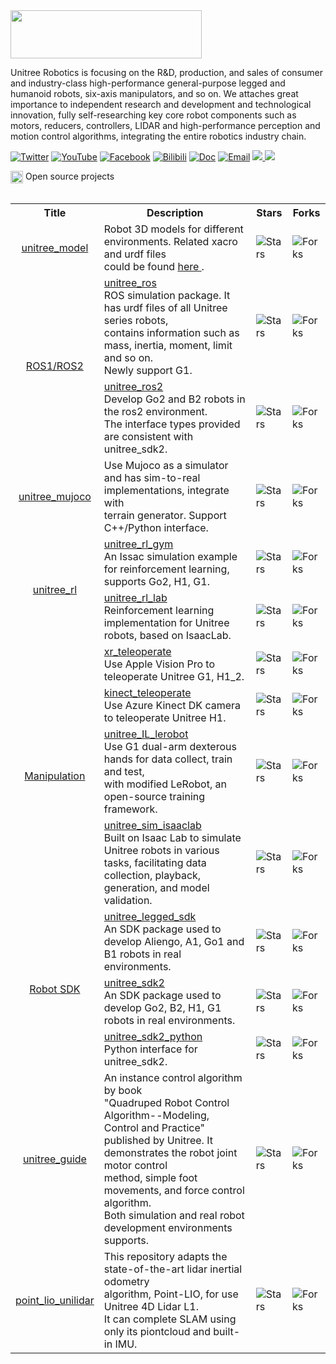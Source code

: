 <img src="https://bpic.588ku.com/element_origin_min_pic/23/07/11/d32dabe266d10da8b21bd640a2e9b611.jpg!r650" width="306" height="77" align="center">

Unitree Robotics is focusing on the R&D, production, and sales of consumer and industry-class high-performance general-purpose legged and humanoid robots, six-axis manipulators, and so on. We attaches great importance to independent research and development and technological innovation, fully self-researching key core robot components such as motors, reducers, controllers, LIDAR and high-performance perception and motion control algorithms, integrating the entire robotics industry chain.

[![Twitter](https://img.shields.io/badge/-Twitter-1ca0f1?style=flat&labelColor=1ca0f1&logo=twitter&logoColor=white)](https://twitter.com/UnitreeRobotics)
[![YouTube](https://img.shields.io/badge/YouTube-ff0000?style=flat&logo=youtube&logoColor=white)](https://www.youtube.com/channel/UCsMbp4V8oxzHCMdOUP-3oWw/featured)
[![Facebook](https://img.shields.io/badge/facebook-%231877F2?style=flat&labelColor=231877F2&logo=facebook&logoColor=white)](http://www.facebook.com/UnitreeRobotics)
[![Bilibili](https://img.shields.io/badge/-bilibili-ff69b4?style=flat&labelColor=ff69b4&logo=bilibili&logoColor=white)](https://space.bilibili.com/521974986)
[![Doc](https://img.shields.io/badge/Doc-FFA500?style=flat&logo=rss&logoColor=white)](https://support.unitree.com/main)
[![Email](https://img.shields.io/badge/-Email-c14438?style=flat&logo=Gmail&logoColor=white)](mailto:Laikago@unitree.cc)
<a href="https://github.com/unitreerobotics">
<img src="https://badges.strrl.dev/years/unitreerobotics?style=flat-square&logo=github">
</a>
<a href="https://github.com/unitreerobotics?tab=repositories">
<img src="https://badges.strrl.dev/repos/unitreerobotics?style=flat-square&logo=github">
</a>


<table><tbody>

<div>
    <img src="https://149753425.v2.pressablecdn.com/wp-content/uploads/2009/06/osi_symbol_100X100_0.png" width="20" height="20" style="display:inline-block; vertical-align:top;">
    <span style="display:inline-block; vertical-align:top;">Open source projects</span> 
</div>

<!-- <tr><td colspan="1" rowspan="4"> -->

<table class="table table-striped table-bordered table-vcenter"/>
    <tbody>
    <tr><th> Title </th> <th>Description</th> <th>Stars</th> <th>Forks</th></tr>
    <tr>
        <td align="center" ><a href="https://github.com/unitreerobotics/unitree_model"> unitree_model </a></td>
        <td>  Robot 3D models for different environments. Related xacro and urdf files <br> could be found <a href="https://github.com/unitreerobotics/unitree_ros/tree/master/robots"> here </a>. </td>
        <td><img alt="Stars" src="https://img.shields.io/github/stars/unitreerobotics/unitree_model?style=flat-square"/></td>
        <td><img alt="Forks" src="https://img.shields.io/github/forks/unitreerobotics/unitree_model?style=flat-square"/></td>
    </tr>
    <tr>
        <td colspan="1" rowspan="2" align="center" class="ai-notebooks-table-points ai-orange-link">
            <a href="https://www.ros.org/" target="_blank"> ROS1/ROS2</a>
        </td>
        <td><a href="https://github.com/unitreerobotics/unitree_ros" target="_blank"> unitree_ros </a> <br> ROS simulation package. It has urdf files of all Unitree series robots, <br>contains information such as  mass, inertia, moment, limit and so on. <br> Newly support G1.</td>
        <td><img alt="Stars" src="https://img.shields.io/github/stars/unitreerobotics/unitree_ros?style=flat-square"/></td>
        <td><img alt="Forks" src="https://img.shields.io/github/forks/unitreerobotics/unitree_ros?style=flat-square"/></td>
    </tr>
    <tr>
        <td><a href="https://github.com/unitreerobotics/unitree_ros2" target="_blank"> unitree_ros2</a> <br> Develop Go2 and B2 robots in the ros2 environment. <br>The interface types provided are consistent with unitree_sdk2. </td>
        <td><img alt="Stars" src="https://img.shields.io/github/stars/unitreerobotics/unitree_ros2?style=flat-square"/></td>
        <td><img alt="Forks" src="https://img.shields.io/github/forks/unitreerobotics/unitree_ros2?style=flat-square"/></td>
    </tr>
    <tr>
        <td align="center" ><a href="https://github.com/unitreerobotics/unitree_mujoco"> unitree_mujoco </a></td>
        <td>  Use Mujoco as a simulator and has sim-to-real implementations, integrate with <br>
        terrain generator. Support C++/Python interface. </td>
        <td><img alt="Stars" src="https://img.shields.io/github/stars/unitreerobotics/unitree_mujoco?style=flat-square"/></td>
        <td><img alt="Forks" src="https://img.shields.io/github/forks/unitreerobotics/unitree_mujoco?style=flat-square"/></td>
    </tr>
    <tr>
        <!-- <td align="center" ><a href="https://github.com/unitreerobotics/unitree_rl_gym"> unitree_rl_gym </a></td> -->
        <td colspan="1" rowspan="2" align="center" class="ai-notebooks-table-points ai-orange-link">
            <a href="https://github.com/unitreerobotics" target="_blank"> unitree_rl </a>
        </td>
        <td><a href="https://github.com/unitreerobotics/unitree_rl_gym" target="_blank"> unitree_rl_gym</a> <br> An Issac simulation example for reinforcement learning, supports Go2, H1, G1. </td>
        <td><img alt="Stars" src="https://img.shields.io/github/stars/unitreerobotics/unitree_rl_gym?style=flat-square"/></td>
        <td><img alt="Forks" src="https://img.shields.io/github/forks/unitreerobotics/unitree_rl_gym?style=flat-square"/></td>
    </tr>
    <tr>
        <td><a href="https://github.com/unitreerobotics/unitree_rl_lab" target="_blank"> unitree_rl_lab</a> <br> Reinforcement learning implementation for Unitree robots, based on IsaacLab. </td>
        <td><img alt="Stars" src="https://img.shields.io/github/stars/unitreerobotics/unitree_rl_lab?style=flat-square"/></td>
        <td><img alt="Forks" src="https://img.shields.io/github/forks/unitreerobotics/unitree_rl_lab?style=flat-square"/></td>
    </tr>
    <tr>
        <td colspan="1" rowspan="4" align="center" class="ai-notebooks-table-points ai-orange-link">
            <a href="https://github.com/unitreerobotics" target="_blank"> Manipulation</a>
        </td>
        <td><a href="https://github.com/unitreerobotics/xr_teleoperate" target="_blank"> xr_teleoperate </a> <br> Use Apple Vision Pro to teleoperate Unitree G1, H1_2. </td>
        <td><img alt="Stars" src="https://img.shields.io/github/stars/unitreerobotics/xr_teleoperate?style=flat-square"/></td>
        <td><img alt="Forks" src="https://img.shields.io/github/forks/unitreerobotics/xr_teleoperate?style=flat-square"/></td>
    </tr>
    <tr>
        <td><a href="https://github.com/unitreerobotics/kinect_teleoperate" target="_blank"> kinect_teleoperate</a> <br> Use Azure Kinect DK camera to teleoperate Unitree H1. </td>
        <td><img alt="Stars" src="https://img.shields.io/github/stars/unitreerobotics/kinect_teleoperate?style=flat-square"/></td>
        <td><img alt="Forks" src="https://img.shields.io/github/forks/unitreerobotics/kinect_teleoperate?style=flat-square"/></td>
    </tr>
    <tr>
        <td><a href="https://github.com/unitreerobotics/unitree_IL_lerobot" target="_blank"> unitree_IL_lerobot</a> <br>  Use G1 dual-arm dexterous hands for data collect, train and test,<br>with modified LeRobot, an open-source training framework. </td>
        <td><img alt="Stars" src="https://img.shields.io/github/stars/unitreerobotics/unitree_IL_lerobot?style=flat-square"/></td>
        <td><img alt="Forks" src="https://img.shields.io/github/forks/unitreerobotics/unitree_IL_lerobot?style=flat-square"/></td>
    </tr>
    <tr>
        <td><a href="https://github.com/unitreerobotics/unitree_sim_isaaclab" target="_blank"> unitree_sim_isaaclab </a> <br> Built on Isaac Lab to simulate Unitree robots in various tasks, facilitating data collection, playback, generation, and model validation. </td>
        <td><img alt="Stars" src="https://img.shields.io/github/stars/unitreerobotics/unitree_sim_isaaclab?style=flat-square"/></td>
        <td><img alt="Forks" src="https://img.shields.io/github/forks/unitreerobotics/unitree_sim_isaaclab?style=flat-square"/></td>
    </tr>
    <tr>
        <td colspan="1" rowspan="3" align="center" class="ai-notebooks-table-points ai-orange-link">
            <a href="https://github.com/unitreerobotics" target="_blank"> Robot SDK</a>
        </td>
        <td><a href="https://github.com/unitreerobotics/unitree_legged_sdk" target="_blank"> unitree_legged_sdk </a> <br> An SDK package used to develop Aliengo, A1, Go1 and B1 robots in real environments. </td>
        <td><img alt="Stars" src="https://img.shields.io/github/stars/unitreerobotics/unitree_legged_sdk?style=flat-square"/></td>
        <td><img alt="Forks" src="https://img.shields.io/github/forks/unitreerobotics/unitree_legged_sdk?style=flat-square"/></td>
    </tr>
    <tr>
        <td><a href="https://github.com/unitreerobotics/unitree_sdk2" target="_blank"> unitree_sdk2</a> <br> An SDK package used to develop Go2, B2, H1, G1 robots in real environments. </td>
        <td><img alt="Stars" src="https://img.shields.io/github/stars/unitreerobotics/unitree_sdk2?style=flat-square"/></td>
        <td><img alt="Forks" src="https://img.shields.io/github/forks/unitreerobotics/unitree_sdk2?style=flat-square"/></td>
    </tr>
    <tr>
        <td><a href="https://github.com/unitreerobotics/unitree_sdk2_python" target="_blank"> unitree_sdk2_python</a> <br> Python interface for unitree_sdk2. </td>
        <td><img alt="Stars" src="https://img.shields.io/github/stars/unitreerobotics/unitree_sdk2_python?style=flat-square"/></td>
        <td><img alt="Forks" src="https://img.shields.io/github/forks/unitreerobotics/unitree_sdk2_python?style=flat-square"/></td>
    </tr>
    <tr>
        <td align="center" ><a href="https://github.com/unitreerobotics/unitree_guide"> unitree_guide </a></td>
        <td>  An instance control algorithm by book <br>"Quadruped Robot Control Algorithm--Modeling, Control and Practice" <br>published by Unitree. It demonstrates the robot joint motor control <br>method, simple foot movements, and force control algorithm. <br>Both simulation and real robot development environments supports. </td>
        <td><img alt="Stars" src="https://img.shields.io/github/stars/unitreerobotics/unitree_guide?style=flat-square"/></td>
        <td><img alt="Forks" src="https://img.shields.io/github/forks/unitreerobotics/unitree_guide?style=flat-square"/></td>
    </tr>
    <tr>
        <td align="center" ><a href="https://github.com/unitreerobotics/point_lio_unilidar"> point_lio_unilidar </a></td>
        <td>  This repository adapts the state-of-the-art lidar inertial odometry <br>algorithm, Point-LIO, for use Unitree 4D Lidar L1. <br>It can complete SLAM using only its piontcloud and built-in IMU. </td>
        <td><img alt="Stars" src="https://img.shields.io/github/stars/unitreerobotics/point_lio_unilidar?style=flat-square"/></td>
        <td><img alt="Forks" src="https://img.shields.io/github/forks/unitreerobotics/point_lio_unilidar?style=flat-square"/></td>
    </tr>
    </tbody>
</table>



